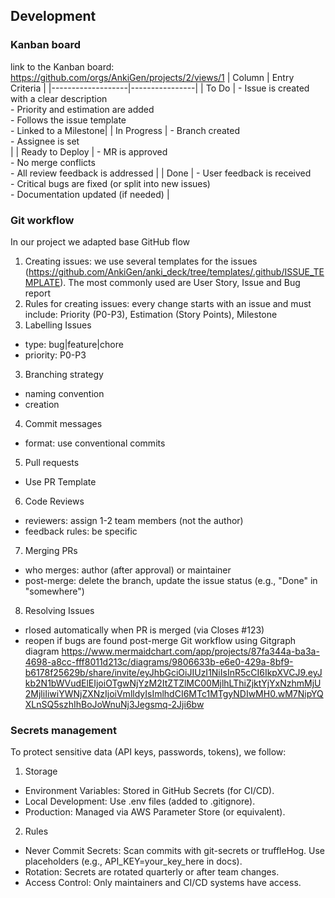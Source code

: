 ## Development 
### Kanban board
link to the Kanban board: https://github.com/orgs/AnkiGen/projects/2/views/1
| Column            | Entry Criteria |
|-------------------|----------------|
| To Do         | - Issue is created with a clear description<br>- Priority and estimation are added<br>- Follows the issue template<br>- Linked to a Milestone|
| In Progress   | - Branch created <br>- Assignee is set<br>|
| Ready to Deploy | - MR is approved<br>- No merge conflicts<br>- All review feedback is addressed |
| Done          | - User feedback is received<br>- Critical bugs are fixed (or split into new issues)<br>- Documentation updated (if needed) |

### Git workflow
In our project we adapted base GitHub flow
1. Creating issues: we use several templates for the issues (https://github.com/AnkiGen/anki_deck/tree/templates/.github/ISSUE_TEMPLATE). The most commonly used are User Story, Issue and Bug report
2. Rules for creating issues: every change starts with an issue and must include: Priority (P0-P3), Estimation (Story Points), Milestone
3. Labelling Issues
- type: bug|feature|chore
- priority: P0-P3
3. Branching strategy
- naming convention
- creation
4. Commit messages
- format: use conventional commits
5. Pull requests
- Use PR Template
6. Code Reviews
- reviewers: assign 1-2 team members (not the author)
- feedback rules: be specific
7. Merging PRs
- who merges: author (after approval) or maintainer
- post-merge: delete the branch, update the issue status (e.g., "Done" in "somewhere")
8. Resolving Issues
- rlosed automatically when PR is merged (via Closes #123)
- reopen if bugs are found post-merge
Git workflow using Gitgraph diagram
https://www.mermaidchart.com/app/projects/87fa344a-ba3a-4698-a8cc-fff8011d213c/diagrams/9806633b-e6e0-429a-8bf9-b6178f25629b/share/invite/eyJhbGciOiJIUzI1NiIsInR5cCI6IkpXVCJ9.eyJkb2N1bWVudElEIjoiOTgwNjYzM2ItZTZlMC00MjlhLThiZjktYjYxNzhmMjU2MjliIiwiYWNjZXNzIjoiVmlldyIsImlhdCI6MTc1MTgyNDIwMH0.wM7NipYQXLnSQ5szhIhBoJoWnuNj3Jegsmq-2Jji6bw
### Secrets management
To protect sensitive data (API keys, passwords, tokens), we follow:
1. Storage
- Environment Variables: Stored in GitHub Secrets (for CI/CD).
- Local Development: Use .env files (added to .gitignore).
- Production: Managed via AWS Parameter Store (or equivalent).
2. Rules
- Never Commit Secrets: Scan commits with git-secrets or truffleHog. Use placeholders (e.g., API_KEY=your_key_here in docs).
- Rotation: Secrets are rotated quarterly or after team changes.
- Access Control: Only maintainers and CI/CD systems have access.
